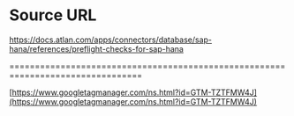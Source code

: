 # Source URL
https://docs.atlan.com/apps/connectors/database/sap-hana/references/preflight-checks-for-sap-hana

================================================================================

<!--
canonical: https://docs.atlan.com/apps/connectors/database/sap-hana/references/preflight-checks-for-sap-hana
link-alternate: https://docs.atlan.com/apps/connectors/database/sap-hana/references/preflight-checks-for-sap-hana
meta-description: Preflight checks for SAP S/4HANA <Badge variant="preview" text="Private Preview" link="/get-started/references/product-release-stages#private-preview" />
meta-docsearch:docusaurus_tag: docs-default-current
meta-docsearch:language: en
meta-docsearch:version: current
meta-docusaurus_locale: en
meta-docusaurus_tag: docs-default-current
meta-docusaurus_version: current
meta-generator: Docusaurus v3.8.1
meta-og-description: Preflight checks for SAP S/4HANA <Badge variant="preview" text="Private Preview" link="/get-started/references/product-release-stages#private-preview" />
meta-og-locale: en
meta-og-title: Preflight checks for SAP S/4HANA | Atlan Documentation
meta-og-url: https://docs.atlan.com/apps/connectors/database/sap-hana/references/preflight-checks-for-sap-hana
meta-twitter:card: summary_large_image
meta-viewport: width=device-width,initial-scale=1
title: Preflight checks for SAP S/4HANA | Atlan Documentation
-->

[https://www.googletagmanager.com/ns.html?id=GTM-TZTFMW4J](https://www.googletagmanager.com/ns.html?id=GTM-TZTFMW4J)

